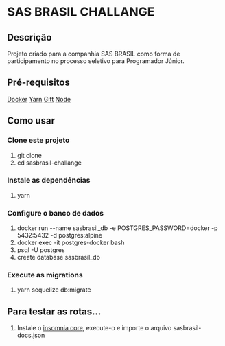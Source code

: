<h1>SAS BRASIL CHALLANGE</h1>

<h2>Descrição</h2>
<p>Projeto criado para a companhia SAS BRASIL como forma de participamento no processo seletivo para Programador Júnior.</p>


<h2>Pré-requisitos</h2>
<a href="https://www.docker.com/products/docker-desktop">Docker</a>
<a href="https://classic.yarnpkg.com/en/docs/install/#mac-stable">Yarn</a>
<a href="https://git-scm.com/downloads">Gitt</a>
<a href="https://nodejs.org/en/download/">Node</a>

<h2>Como usar</h2>

<h3>Clone este projeto</h3>
<ol>
    <li>git clone </li>
    <li>cd sasbrasil-challange</li>
</ol>

<h3>Instale as dependências</h3>
<ol>
    <li>yarn</li>
</ol>

<h3>Configure o banco de dados</h3>
<ol>
    <li>docker run --name sasbrasil_db -e POSTGRES_PASSWORD=docker -p 5432:5432 -d postgres:alpine</li>
    <li>docker exec -it postgres-docker bash</li>
    <li>psql -U postgres</li>
    <li>create database sasbrasil_db</li>
</ol>

<h3>Execute as migrations</h3>
<ol>
    <li>yarn sequelize db:migrate</li>
</ol>

<h2>Para testar as rotas...</h2>
<ol>
    <li>Instale o <a href="https://insomnia.rest/download/">insomnia core</a>, execute-o e importe o arquivo sasbrasil-docs.json</li>
</ol>
